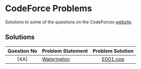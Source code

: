 # CodeForce Problems
Solutions to some of the questions on the CodeForces [website](https://codeforces.com/ "CodeForces").


## Solutions

| Question No | Problem Statement	| Problem Solution |	
|:------------:|--------------------|:------------:|
| [4A]          | [Watermelon]    	| [E001.cpp] |



[//]: # (Solutions)

[E001.cpp]: Solutions/E001.cpp
[Watermelon]: https://codeforces.com/problemset/problem/4/A
